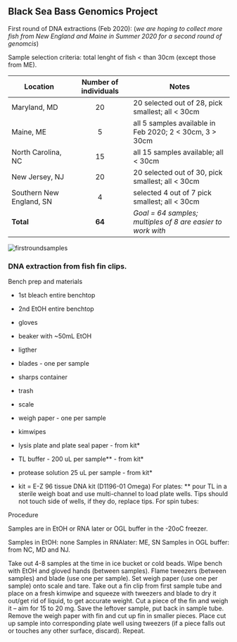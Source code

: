 ## Black Sea Bass Genomics Project 

First round of DNA extractions (Feb 2020):
(*we are hoping to collect more fish from New England and Maine in Summer 2020 for a second round of genomcis*)

Sample selection criteria: total lenght of fish < than 30cm (except those from ME).

| Location | Number of individuals | Notes |
|----------|:-----------------------:|-------|
|Maryland, MD| 20 | 20 selected out of 28, pick smallest; all < 30cm |
|Maine, ME| 5 | all 5 samples available in Feb 2020; 2 < 30cm, 3 > 30cm |
|North Carolina, NC | 15 | all 15 samples available; all < 30cm |
|New Jersey, NJ | 20 | 20 selected out of 30, pick smallest; all < 30cm |
|Southern New England, SN | 4 | selected 4 out of 7 pick smallest; all < 30cm |
| **Total** | **64** | *Goal = 64 samples; multiples of 8 are easier to work with*|

![firstroundsamples](https://github.com/thais-neu/BSBproject.md/blob/master/first-round-selected-samples.png)








### DNA extraction from fish fin clips.

Bench prep and materials

* 1st bleach entire benchtop
* 2nd EtOH entire benchtop
* gloves
* beaker with ~50mL EtOH
* ligther
* blades - one per sample
* sharps container
* trash
* scale
* weigh paper - one per sample
* kimwipes
* lysis plate and plate seal paper - from kit*
* TL buffer - 200 uL per sample** - from kit*
* protease solution 25 uL per sample - from kit*

* kit = E-Z 96 tissue DNA kit (D1196-01 Omega)
For plates:
** pour TL in a sterile weigh boat and use multi-channel to load plate wells. Tips should not touch side of wells, if they do, replace tips.
For spin tubes:


Procedure

Samples are in EtOH or RNA later or OGL buffer in the -20oC freezer. 

Samples in EtOH: none
Samples in RNAlater: ME, SN
Samples in OGL buffer: from NC, MD and NJ.

Take out 4-8 samples at the time in ice bucket or cold beads.
Wipe bench with EtOH and gloved hands (between samples).
Flame tweezers (between samples) and blade (use one per sample).
Set weigh paper (use one per sample) onto scale and tare.
Take out a fin clip from first sample tube and place on a fresh kimwipe and squeeze with tweezers and blade to dry it out/get rid of liquid, to get accurate weight.
Cut a piece of the fin and weigh it – aim for 15 to 20 mg. Save the leftover sample, put back in sample tube.
Remove the weigh paper with fin and cut up fin in smaller pieces.
Place cut up sample into corresponding plate well using tweezers (if a piece falls out or touches any other surface, discard).
Repeat.

